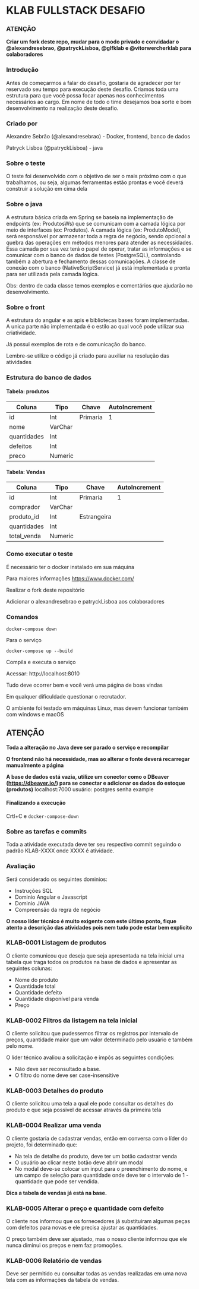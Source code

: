 # KLAB FULLSTACK DESAFIO

### ATENÇÃO 
**Criar um fork deste repo, mudar para o modo privado e convidadar o @alexandresebrao, @patryckLisboa, @glfklab e @vitorwercherklab para colaboradores**

### Introdução
Antes de começarmos a falar do desafio, gostaria de agradecer 
por ter reservado seu tempo para execução deste desafio. 
Criamos toda uma estrutura para que você possa
focar apenas nos conhecimentos necessários ao cargo.
Em nome de todo o time desejamos boa sorte e bom desenvolvimento na
realização deste desafio.

### Criado por

Alexandre Sebrão (@alexandresebrao) - Docker, frontend, banco de 
dados

Patryck Lisboa (@patryckLisboa) - java

### Sobre o teste

O teste foi desenvolvido com o objetivo de ser o mais próximo 
com o que trabalhamos, ou seja, algumas ferramentas estão 
prontas e você deverá construir a solução em cima dela

### Sobre o java

A estrutura básica criada em Spring se baseia na
implementação de endpoints (ex: ProdutosWs) que se
comunicam com a camada lógica por meio de interfaces
(ex: Produtos).
A camada lógica (ex: ProdutoModel), será responsável
por armazenar toda a regra de negócio, sendo opcional a
quebra das operações em métodos menores para atender as necessidades. Essa camada por sua vez terá o papel de operar, tratar as informações e se comunicar com o banco de dados de testes (PostgreSQL), controlando também a abertura e fechamento dessas comunicações.
A classe de conexão com o banco (NativeScriptService) já
está implementada e pronta para ser utilizada pela camada
lógica.

Obs: dentro de cada classe temos exemplos e comentários que ajudarão no desenvolvimento.

### Sobre o front

A estrutura do angular e as apis e bibliotecas bases
foram implementadas. A unica parte não implementada é o
estilo ao qual você pode utilizar sua criatividade.

Já possui exemplos de rota e de comunicação do banco.

Lembre-se utilize o código já criado para auxiliar na resolução 
das atividades

### Estrutura do banco de dados

#### Tabela: produtos

| Coluna     | Tipo    | Chave    | AutoIncrement |
|------------|---------|----------|---------------|
| id         | Int     | Primaria | 1             |
| nome       | VarChar |          |               |
| quantidades | Int |          |               |
| defeitos | Int |          |               |         
| preco | Numeric |          |               |

#### Tabela: Vendas

| Coluna      | Tipo    | Chave       | AutoIncrement |
|-------------|---------|-------------|---------------|
| id          | Int     | Primaria    | 1             |
| comprador   | VarChar |             |               |
| produto_id  | Int | Estrangeira |               |
| quantidades | Int |             |               |         
| total_venda | Numeric |             |               |

### Como executar o teste
É necessário ter o docker instalado em sua máquina

Para maiores informações https://www.docker.com/

Realizar o fork deste repositório

Adicionar o alexandresebrao e patryckLisboa aos colaboradores

### Comandos 


`docker-compose down`

Para o serviço

`docker-compose up --build`

Compila e executa o serviço

Acessar: http://localhost:8010

Tudo deve ocorrer bem e você verá uma página de boas vindas

Em qualquer dificuldade questionar o recrutador.

O ambiente foi testado em máquinas Linux, mas devem funcionar também com windows e macOS

## ATENÇÃO

**Toda a alteração no Java deve ser parado o serviço e recompilar**

**O frontend não há necessidade, mas ao alterar o
fonte deverá recarregar manualmente a página**

**A base de dados está vazia, utilize um conector como o DBeaver (https://dbeaver.io/) para se conectar e adicionar os dados do estoque (produtos)**
localhost:7000 usuário: postgres senha example


#### Finalizando a execução
Crtl+C e `docker-compose-down`

### Sobre as tarefas e commits

Toda a atividade executada deve ter seu respectivo commit
seguindo o padrão KLAB-XXXX onde XXXX é atividade.

### Avaliação

Será considerado os seguintes dominios:
- Instruções SQL
- Dominio Angular e Javascript
- Dominio JAVA
- Compreensão da regra de negócio

**O nosso líder técnico é muito exigente com este último
ponto, fique atento a descrição das atividades pois nem
tudo pode estar bem explicito**

### KLAB-0001 Listagem de produtos

O cliente comunicou que deseja que seja apresentada
na tela inicial uma tabela que traga todos os produtos na
base de dados e apresentar as seguintes colunas:

- Nome do produto
- Quantidade total
- Quantidade defeito
- Quantidade disponível para venda
- Preço


### KLAB-0002 Filtros da listagem na tela inicial

O cliente solicitou que pudessemos filtrar os registros
por intervalo de preços, quantidade maior que um valor
determinado pelo usuário e também pelo nome.

O líder técnico avaliou a solicitação e impôs as seguintes
condições:

- Não deve ser reconsultado a base.
- O filtro do nome deve ser case-insensitive

### KLAB-0003 Detalhes do produto

O cliente solicitou uma tela a qual ele pode consultar
os detalhes do produto e que seja possivel de acessar através da primeira tela

### KLAB-0004 Realizar uma venda

O cliente gostaria de cadastrar vendas, então em conversa
com o líder do projeto, foi determinado que:

- Na tela de detalhe do produto, deve ter um botão
  cadastrar venda
- O usuário ao clicar neste botão deve abrir um modal
- No modal deve-se colocar um input para o preenchimento
  do nome, e um campo de seleção para quantidade onde deve ter o intervalo de 1 - quantidade que pode ser vendida.

**Dica a tabela de vendas já está na base.**

### KLAB-0005 Alterar o preço e quantidade com defeito

O cliente nos informou que os fornecedores já substituiram
algumas peças com defeitos para novas e ele precisa
ajustar as quantidades.

O preço também deve ser ajustado, mas o nosso cliente 
informou que ele nunca diminui os preços e nem faz promoções.

### KLAB-0006 Relatório de vendas

Deve ser permitido eu consultar todas as vendas realizadas
em uma nova tela com as informações da tabela de vendas.







